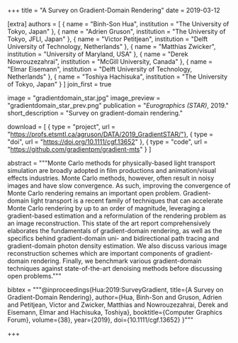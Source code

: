 +++
title = "A Survey on Gradient-Domain Rendering"
date = 2019-03-12

[extra]
authors = [
    { name = "Binh-Son Hua", institution = "The University of Tokyo, Japan" },
    { name = "Adrien Gruson", institution = "The University of Tokyo, JFLI, Japan" },
    { name = "Victor Petitjean", institution = "Delft University of Technology, Netherlands" },
    { name = "Matthias Zwicker", institution = "University of Maryland, USA" }, 
    { name = "Derek Nowrouzezahrai", institution = "McGill University, Canada" },
    { name = "Elmar Eisemann", institution = "Delft University of Technology, Netherlands" },
    { name = "Toshiya Hachisuka", institution = "The University of Tokyo, Japan" }
]
join_first = true

image = "gradientdomain_star.jpg"
image_preview = "gradientdomain_star_prev.png"
publication = "*Eurographics (STAR)*, 2019."
short_description = "Survey on gradient-domain rendering."

download = [
    { type = "project", url = "https://profs.etsmtl.ca/agruson/DATA/2019_GradientSTAR/"},
    { type = "doi", url = "https://doi.org/10.1111/cgf.13652" },
    { type = "code", url = "https://github.com/gradientpm/gradient-mts" } 
]

abstract = """Monte Carlo methods for physically-based light transport simulation are broadly adopted in film productions and animation/visual effects industries. Monte Carlo methods, however, often result in noisy images and have slow convergence. As such, improving the convergence of Monte Carlo rendering remains an important open problem. Gradient-domain light transport is a recent family of techniques that can accelerate Monte Carlo rendering by up to an order of magnitude, leveraging a gradient-based estimation and a reformulation of the rendering problem as an image reconstruction. This state of the art report comprehensively elaborates the fundamentals of gradient-domain rendering, as well as the specifics behind gradient-domain uni- and bidirectional path tracing and gradient-domain photon density estimation. We also discuss various image reconstruction schemes which are important components of gradient-domain rendering. Finally, we benchmark various gradient-domain techniques against state-of-the-art denoising methods before discussing open problems."""

bibtex = """@inproceedings{Hua:2019:SurveyGradient,
  title={A Survey on Gradient-Domain Rendering},
  author={Hua, Binh-Son and Gruson, Adrien and Petitjean, Victor and Zwicker, Matthias and Nowrouzezahrai, Derek and Eisemann, Elmar and Hachisuka, Toshiya},
  booktitle={Computer Graphics Forum},
  volume={38},
  year={2019},
  doi={10.1111/cgf.13652}
}"""

+++
